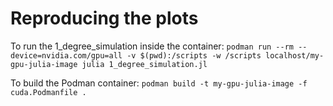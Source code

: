 # Reproducing the plots

To run the 1_degree_simulation inside the container:
`podman run --rm --device=nvidia.com/gpu=all -v $(pwd):/scripts -w /scripts localhost/my-gpu-julia-image julia 1_degree_simulation.jl`

To build the Podman container:
`podman build -t my-gpu-julia-image -f cuda.Podmanfile .`